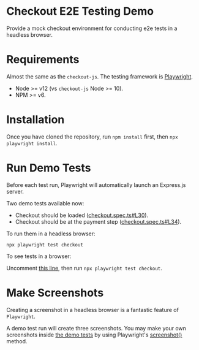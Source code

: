 # Checkout E2E Testing Demo
Provide a mock checkout environment for conducting e2e tests in a headless browser.

# Requirements
Almost the same as the `checkout-js`. The testing framework is [Playwright](https://playwright.dev/).

* Node >= v12 (vs `checkout-js` Node >= 10).
* NPM >= v6.

# Installation
Once you have cloned the repository, run `npm install` first, then `npx playwright install`.

# Run Demo Tests

Before each test run, Playwright will automatically launch an Express.js server.

Two demo tests available now: 

- Checkout should be loaded ([checkout.spec.ts#L30](https://github.com/bc-peng/checkout-e2e-testing-demo/blob/8d2652eb7e8c6f4956e0d4ca9feae85a80de4df9/tests/checkout.spec.ts#L30)).
- Checkout should be at the payment step ([checkout.spec.ts#L34](https://github.com/bc-peng/checkout-e2e-testing-demo/blob/8d2652eb7e8c6f4956e0d4ca9feae85a80de4df9/tests/checkout.spec.ts#L34)).

To run them in a headless browser:

`npx playwright test checkout`

To see tests in a browser:

Uncomment [this line](https://github.com/bc-peng/checkout-e2e-testing-demo/blob/8d2652eb7e8c6f4956e0d4ca9feae85a80de4df9/tests/checkout.spec.ts#L5), then run `npx playwright test checkout`.

# Make Screenshots

Creating a screenshot in a headless browser is a fantastic feature of `Playwright`.

A demo test run will create three screenshots. You may make your own screenshots inside [the demo tests](https://github.com/bc-peng/checkout-e2e-testing-demo/blob/8d2652eb7e8c6f4956e0d4ca9feae85a80de4df9/tests/checkout.spec.ts#L38) by using Playwright's [screenshot()](https://playwright.dev/docs/screenshots) method.
